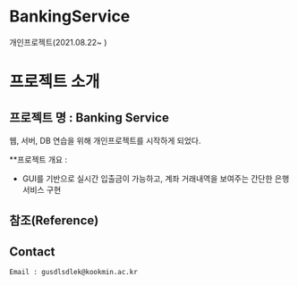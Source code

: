# BankingService
개인프로젝트(2021.08.22~ )
<br>
# 프로젝트 소개

**프로젝트 명 : Banking Service**
---
웹, 서버, DB 연습을 위해 개인프로젝트를 시작하게 되었다.  

**프로젝트 개요 :
- GUI를 기반으로 실시간 입출금이 가능하고, 계좌 거래내역을 보여주는 간단한 은행 서비스 구현 


## 참조(Reference)

## Contact
``` Email : gusdlsdlek@kookmin.ac.kr ```

